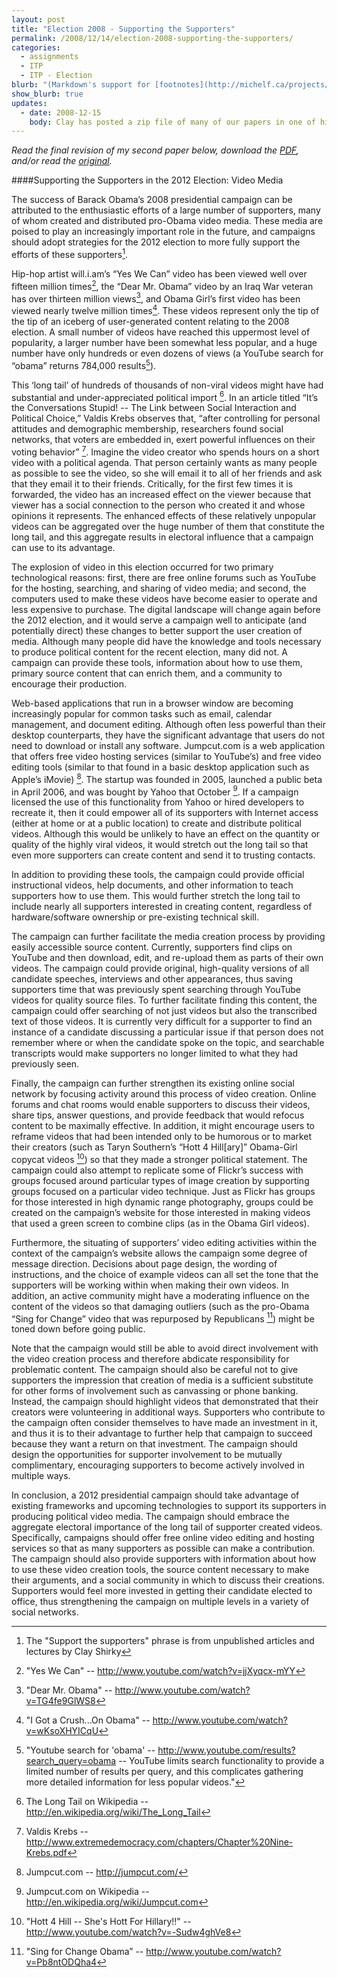 ```yaml
---
layout: post
title: "Election 2008 - Supporting the Supporters"
permalink: /2008/12/14/election-2008-supporting-the-supporters/
categories:
  - assignments
  - ITP
  - ITP - Election
blurb: "(Markdown's support for [footnotes](http://michelf.ca/projects/php-markdown/extra/#footnotes) is *amazing*.)"
show_blurb: true
updates:
  - date: 2008-12-15
    body: Clay has posted a zip file of many of our papers in one of his guest posts on [Boing Boing](http://www.boingboing.net/2008/12/14/uncertainties-in-ama.html)!
---
```

*Read the final revision of my second paper below, download the [PDF][1], and/or read the [original][2].*

####Supporting the Supporters in the 2012 Election: Video Media

The success of Barack Obama’s 2008 presidential campaign can be attributed to the enthusiastic efforts of a large number of supporters, many of whom created and distributed pro-Obama video media. These media are poised to play an increasingly important role in the future, and campaigns should adopt strategies for the 2012 election to more fully support the efforts of these supporters[^1]. 

Hip-hop artist will.i.am’s “Yes We Can” video has been viewed well over fifteen million times[^2], the “Dear Mr. Obama” video by an Iraq War veteran has over thirteen million views[^3], and Obama Girl’s first video has been viewed nearly twelve million times[^4]. These videos represent only the tip of the tip of an iceberg of user-generated content relating to the 2008 election. A small number of videos have reached this uppermost level of popularity, a larger number have been somewhat less popular, and a huge number have only hundreds or even dozens of views (a YouTube search for “obama” returns 784,000 results[^5]).

This ‘long tail’ of hundreds of thousands of non-viral videos might have had substantial and under-appreciated political import [^6]. In an article titled “It’s the Conversations Stupid! -- The Link between Social Interaction and Political Choice,” Valdis Krebs observes that, “after controlling for personal attitudes and demographic membership, researchers found social networks, that voters are embedded in, exert powerful influences on their voting behavior” [^7]. Imagine the video creator who spends hours on a short video with a political agenda. That person certainly wants as many people as possible to see the video, so she will email it to all of her friends and ask that they email it to their friends. Critically, for the first few times it is forwarded, the video has an increased effect on the viewer because that viewer has a social connection to the person who created it and whose opinions it represents. The enhanced effects of these relatively unpopular videos can be aggregated over the huge number of them that constitute the long tail, and this aggregate results in electoral influence that a campaign can use to its advantage.

The explosion of video in this election occurred for two primary technological reasons: first, there are free online forums such as YouTube for the hosting, searching, and sharing of video media; and second, the computers used to make these videos have become easier to operate and less expensive to purchase. The digital landscape will change again before the 2012 election, and it would serve a campaign well to anticipate (and potentially direct) these changes to better support the user creation of media. Although many people did have the knowledge and tools necessary to produce political content for the recent election, many did not. A campaign can provide these tools, information about how to use them, primary source content that can enrich them, and a community to encourage their production. 

Web-based applications that run in a browser window are becoming increasingly popular for common tasks such as email, calendar management, and document editing. Although often less powerful than their desktop counterparts, they have the significant advantage that users do not need to download or install any software. Jumpcut.com is a web application that offers free video hosting services (similar to YouTube’s) and free video editing tools (similar to that found in a basic desktop application such as Apple’s iMovie) [^8]. The startup was founded in 2005, launched a public beta in April 2006, and was bought by Yahoo that October [^9]. If a campaign licensed the use of this functionality from Yahoo or hired developers to recreate it, then it could empower all of its supporters with Internet access (either at home or at a public location) to create and distribute political videos. Although this would be unlikely to have an effect on the quantity or quality of the highly viral videos, it would stretch out the long tail so that even more supporters can create content and send it to trusting contacts.

In addition to providing these tools, the campaign could provide official instructional videos, help documents, and other information to teach supporters how to use them. This would further stretch the long tail to include nearly all supporters interested in creating content, regardless of hardware/software ownership or pre-existing technical skill.

The campaign can further facilitate the media creation process by providing easily accessible source content. Currently, supporters find clips on YouTube and then download, edit, and re-upload them as parts of their own videos. The campaign could provide original, high-quality versions of all candidate speeches, interviews and other appearances, thus saving supporters time that was previously spent searching through YouTube videos for quality source files. To further facilitate finding this content, the campaign could offer searching of not just videos but also the transcribed text of those videos. It is currently very difficult for a supporter to find an instance of a candidate discussing a particular issue if that person does not remember where or when the candidate spoke on the topic, and searchable transcripts would make supporters no longer limited to what they had previously seen.

Finally, the campaign can further strengthen its existing online social network by focusing activity around this process of video creation. Online forums and chat rooms would enable supporters to discuss their videos, share tips, answer questions, and provide feedback that would refocus content to be maximally effective. In addition, it might encourage users to reframe videos that had been intended only to be humorous or to market their creators (such as Taryn Southern’s “Hott 4 Hill[ary]” Obama-Girl copycat videos [^10]) so that they made a stronger political statement. The campaign could also attempt to replicate some of Flickr’s success with groups focused around particular types of image creation by supporting groups focused on a particular video technique. Just as Flickr has groups for those interested in high dynamic range photography, groups could be created on the campaign’s website for those interested in making videos that used a green screen to combine clips (as in the Obama Girl videos). 

Furthermore, the situating of supporters’ video editing activities within the context of the campaign’s website allows the campaign some degree of message direction. Decisions about page design, the wording of instructions, and the choice of example videos can all set the tone that the supporters will be working within when making their own videos. In addition, an active community might have a moderating influence on the content of the videos so that damaging outliers (such as the pro-Obama “Sing for Change” video that was repurposed by Republicans [^11]) might be toned down before going public.

Note that the campaign would still be able to avoid direct involvement with the video creation process and therefore abdicate responsibility for problematic content. The campaign should also be careful not to give supporters the impression that creation of media is a sufficient substitute for other forms of involvement such as canvassing or phone banking. Instead, the campaign should highlight videos that demonstrated that their creators were volunteering in additional ways. Supporters who contribute to the campaign often consider themselves to have made an investment in it, and thus it is to their advantage to further help that campaign to succeed because they want a return on that investment. The campaign should design the opportunities for supporter involvement to be mutually complimentary, encouraging supporters to become actively involved in multiple ways.

In conclusion, a 2012 presidential campaign should take advantage of existing frameworks and upcoming technologies to support its supporters in producing political video media. The campaign should embrace the aggregate electoral importance of the long tail of supporter created videos. Specifically, campaigns should offer free online video editing and hosting services so that as many supporters as possible can make a contribution. The campaign should also provide supporters with information about how to use these video creation tools, the source content necessary to make their arguments, and a social community in which to discuss their creations. Supporters would feel more invested in getting their candidate elected to office, thus strengthening the campaign on multiple levels in a variety of social networks. 

[^1]: The "Support the supporters" phrase is from unpublished articles and lectures by Clay Shirky
[^2]: "Yes We Can" -- <http://www.youtube.com/watch?v=jjXyqcx-mYY>
[^3]: "Dear Mr. Obama" -- <http://www.youtube.com/watch?v=TG4fe9GlWS8>
[^4]: "I Got a Crush...On Obama" -- <http://www.youtube.com/watch?v=wKsoXHYICqU>
[^5]: "Youtube search for 'obama' -- <http://www.youtube.com/results?search_query=obama> -- YouTube limits search functionality to provide a limited number of results per query, and this complicates gathering more detailed information for less popular videos."
[^6]: The Long Tail on Wikipedia -- <http://en.wikipedia.org/wiki/The_Long_Tail>
[^7]: Valdis Krebs -- <http://www.extremedemocracy.com/chapters/Chapter%20Nine-Krebs.pdf>
[^8]: Jumpcut.com -- <http://jumpcut.com/>
[^9]: Jumpcut.com on Wikipedia -- <http://en.wikipedia.org/wiki/Jumpcut.com>
[^10]: "Hott 4 Hill -- She's Hott For Hillary!!" -- <http://www.youtube.com/watch?v=-Sudw4ghVe8>
[^11]: "Sing for Change Obama” -- <http://www.youtube.com/watch?v=Pb8ntODQha4>

 [1]: /projects/fall08/election/lehrburger_supportingthesupporters.pdf
 [2]: /2008/11/18/election-2008-assignment-2/
